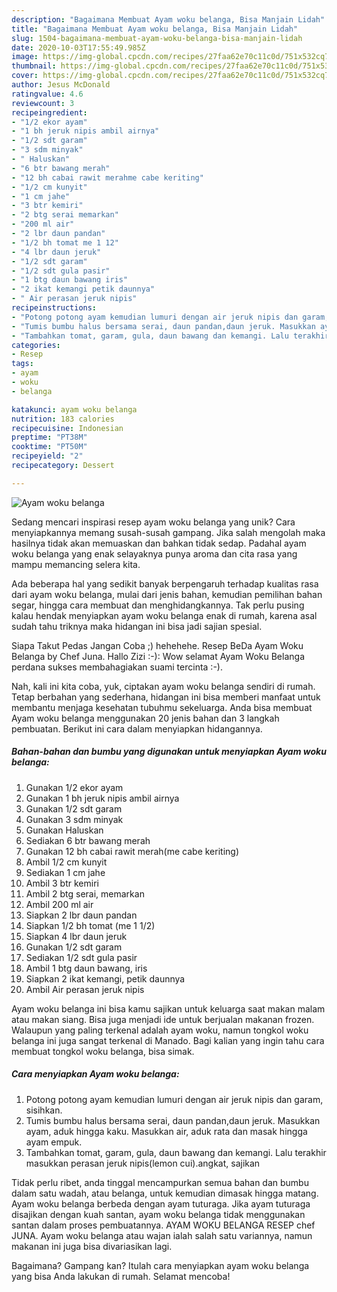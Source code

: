 ```yaml
---
description: "Bagaimana Membuat Ayam woku belanga, Bisa Manjain Lidah"
title: "Bagaimana Membuat Ayam woku belanga, Bisa Manjain Lidah"
slug: 1504-bagaimana-membuat-ayam-woku-belanga-bisa-manjain-lidah
date: 2020-10-03T17:55:49.985Z
image: https://img-global.cpcdn.com/recipes/27faa62e70c11c0d/751x532cq70/ayam-woku-belanga-foto-resep-utama.jpg
thumbnail: https://img-global.cpcdn.com/recipes/27faa62e70c11c0d/751x532cq70/ayam-woku-belanga-foto-resep-utama.jpg
cover: https://img-global.cpcdn.com/recipes/27faa62e70c11c0d/751x532cq70/ayam-woku-belanga-foto-resep-utama.jpg
author: Jesus McDonald
ratingvalue: 4.6
reviewcount: 3
recipeingredient:
- "1/2 ekor ayam"
- "1 bh jeruk nipis ambil airnya"
- "1/2 sdt garam"
- "3 sdm minyak"
- " Haluskan"
- "6 btr bawang merah"
- "12 bh cabai rawit merahme cabe keriting"
- "1/2 cm kunyit"
- "1 cm jahe"
- "3 btr kemiri"
- "2 btg serai memarkan"
- "200 ml air"
- "2 lbr daun pandan"
- "1/2 bh tomat me 1 12"
- "4 lbr daun jeruk"
- "1/2 sdt garam"
- "1/2 sdt gula pasir"
- "1 btg daun bawang iris"
- "2 ikat kemangi petik daunnya"
- " Air perasan jeruk nipis"
recipeinstructions:
- "Potong potong ayam kemudian lumuri dengan air jeruk nipis dan garam, sisihkan."
- "Tumis bumbu halus bersama serai, daun pandan,daun jeruk. Masukkan ayam, aduk hingga kaku. Masukkan air, aduk rata dan masak hingga ayam empuk."
- "Tambahkan tomat, garam, gula, daun bawang dan kemangi. Lalu terakhir masukkan perasan jeruk nipis(lemon cui).angkat, sajikan"
categories:
- Resep
tags:
- ayam
- woku
- belanga

katakunci: ayam woku belanga 
nutrition: 183 calories
recipecuisine: Indonesian
preptime: "PT38M"
cooktime: "PT50M"
recipeyield: "2"
recipecategory: Dessert

---
```



![Ayam woku belanga](https://img-global.cpcdn.com/recipes/27faa62e70c11c0d/751x532cq70/ayam-woku-belanga-foto-resep-utama.jpg)

Sedang mencari inspirasi resep ayam woku belanga yang unik? Cara menyiapkannya memang susah-susah gampang. Jika salah mengolah maka hasilnya tidak akan memuaskan dan bahkan tidak sedap. Padahal ayam woku belanga yang enak selayaknya punya aroma dan cita rasa yang mampu memancing selera kita.

Ada beberapa hal yang sedikit banyak berpengaruh terhadap kualitas rasa dari ayam woku belanga, mulai dari jenis bahan, kemudian pemilihan bahan segar, hingga cara membuat dan menghidangkannya. Tak perlu pusing kalau hendak menyiapkan ayam woku belanga enak di rumah, karena asal sudah tahu triknya maka hidangan ini bisa jadi sajian spesial.

Siapa Takut Pedas Jangan Coba ;) hehehehe. Resep BeDa Ayam Woku Belanga by Chef Juna. Hallo Zizi :-): Wow selamat Ayam Woku Belanga perdana sukses membahagiakan suami tercinta :-).


Nah, kali ini kita coba, yuk, ciptakan ayam woku belanga sendiri di rumah. Tetap berbahan yang sederhana, hidangan ini bisa memberi manfaat untuk membantu menjaga kesehatan tubuhmu sekeluarga. Anda bisa membuat Ayam woku belanga menggunakan 20 jenis bahan dan 3 langkah pembuatan. Berikut ini cara dalam menyiapkan hidangannya.

<!--inarticleads1-->

##### Bahan-bahan dan bumbu yang digunakan untuk menyiapkan Ayam woku belanga:

1. Gunakan 1/2 ekor ayam
1. Gunakan 1 bh jeruk nipis ambil airnya
1. Gunakan 1/2 sdt garam
1. Gunakan 3 sdm minyak
1. Gunakan  Haluskan
1. Sediakan 6 btr bawang merah
1. Gunakan 12 bh cabai rawit merah(me cabe keriting)
1. Ambil 1/2 cm kunyit
1. Sediakan 1 cm jahe
1. Ambil 3 btr kemiri
1. Ambil 2 btg serai, memarkan
1. Ambil 200 ml air
1. Siapkan 2 lbr daun pandan
1. Siapkan 1/2 bh tomat (me 1 1/2)
1. Siapkan 4 lbr daun jeruk
1. Gunakan 1/2 sdt garam
1. Sediakan 1/2 sdt gula pasir
1. Ambil 1 btg daun bawang, iris
1. Siapkan 2 ikat kemangi, petik daunnya
1. Ambil  Air perasan jeruk nipis


Ayam woku belanga ini bisa kamu sajikan untuk keluarga saat makan malam atau makan siang. Bisa juga menjadi ide untuk berjualan makanan frozen. Walaupun yang paling terkenal adalah ayam woku, namun tongkol woku belanga ini juga sangat terkenal di Manado. Bagi kalian yang ingin tahu cara membuat tongkol woku belanga, bisa simak. 

<!--inarticleads2-->

##### Cara menyiapkan Ayam woku belanga:

1. Potong potong ayam kemudian lumuri dengan air jeruk nipis dan garam, sisihkan.
1. Tumis bumbu halus bersama serai, daun pandan,daun jeruk. Masukkan ayam, aduk hingga kaku. Masukkan air, aduk rata dan masak hingga ayam empuk.
1. Tambahkan tomat, garam, gula, daun bawang dan kemangi. Lalu terakhir masukkan perasan jeruk nipis(lemon cui).angkat, sajikan


Tidak perlu ribet, anda tinggal mencampurkan semua bahan dan bumbu dalam satu wadah, atau belanga, untuk kemudian dimasak hingga matang. Ayam woku belanga berbeda dengan ayam tuturaga. Jika ayam tuturaga disajikan dengan kuah santan, ayam woku belanga tidak menggunakan santan dalam proses pembuatannya. AYAM WOKU BELANGA RESEP chef JUNA. Ayam woku belanga atau wajan ialah salah satu variannya, namun makanan ini juga bisa divariasikan lagi. 

Bagaimana? Gampang kan? Itulah cara menyiapkan ayam woku belanga yang bisa Anda lakukan di rumah. Selamat mencoba!
